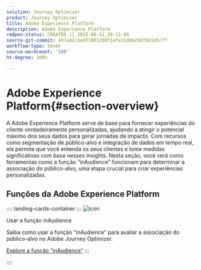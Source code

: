 ```yaml
---
solution: Journey Optimizer
product: Journey Optimizer
title: Adobe Experience Platform
description: Adobe Experience Platform
redpen-status: CREATED_||_2025-08-11_20-11-06
source-git-commit: 4d7ad2c3ed71801298f1afe31d0e29d7bb1d5c7f
workflow-type: tm+mt
source-wordcount: '109'
ht-degree: 100%

---
```



# Adobe Experience Platform{#section-overview}

A Adobe Experience Platform serve de base para fornecer experiências do cliente verdadeiramente personalizadas, ajudando a atingir o potencial máximo dos seus dados para gerar jornadas de impacto. Com recursos como segmentação de público-alvo e integração de dados em tempo real, ela permite que você entenda os seus clientes e tome medidas significativas com base nesses insights. Nesta seção, você verá como ferramentas como a função “inAudience” funcionam para determinar a associação do público-alvo, uma etapa crucial para criar experiências personalizadas.

## Funções da Adobe Experience Platform

:::: landing-cards-container
:::
![icon](https://cdn.experienceleague.adobe.com/icons/code-branch.svg)

Usar a função inAudience

Saiba como usar a função “inAudience” para avaliar a associação do público-alvo no Adobe Journey Optimizer.

[Explore a função “inAudience”](../using/building-journeys/functions/functioninaudience.md)
:::

::::
